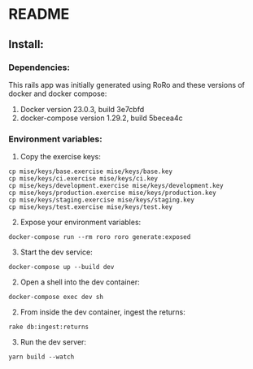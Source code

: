 # README

## Install:

### Dependencies: 

This rails app was initially generated using RoRo and these versions of docker and docker compose:

1. Docker version 23.0.3, build 3e7cbfd
2. docker-compose version 1.29.2, build 5becea4c


### Environment variables:

1. Copy the exercise keys:

``` 
cp mise/keys/base.exercise mise/keys/base.key
cp mise/keys/ci.exercise mise/keys/ci.key
cp mise/keys/development.exercise mise/keys/development.key
cp mise/keys/production.exercise mise/keys/production.key
cp mise/keys/staging.exercise mise/keys/staging.key
cp mise/keys/test.exercise mise/keys/test.key
```

2. Expose your environment variables:

```
docker-compose run --rm roro roro generate:exposed
```

3. Start the dev service:

```
docker-compose up --build dev
```

2. Open a shell into the dev container: 

``` 
docker-compose exec dev sh
```

2. From inside the dev container, ingest the returns:
``` 
rake db:ingest:returns
```

3. Run the dev server:
```
yarn build --watch 
```